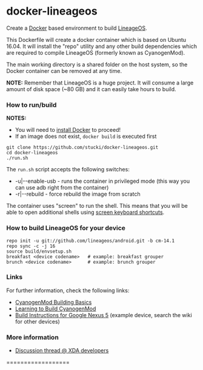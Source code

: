 docker-lineageos
==================

Create a [Docker] based environment to build [LineageOS].

This Dockerfile will create a docker container which is based on Ubuntu 16.04.
It will install the "repo" utility and any other build dependencies which are required to compile LineageOS (formerly known as CyanogenMod).

The main working directory is a shared folder on the host system, so the Docker container can be removed at any time.

**NOTE:** Remember that LineageOS is a huge project. It will consume a large amount of disk space (~80 GB) and it can easily take hours to build.

### How to run/build

**NOTES:**
* You will need to [install Docker][Docker_Installation] to proceed!
* If an image does not exist, ```docker build``` is executed first

```
git clone https://github.com/stucki/docker-lineageos.git
cd docker-lineageos
./run.sh
```

The `run.sh` script accepts the following switches:

* -u|--enable-usb - runs the container in privileged mode (this way you can use adb right from the container)
* -r|--rebuild - force rebuild the image from scratch

The container uses "screen" to run the shell. This means that you will be able to open additional shells using [screen keyboard shortcuts][Screen_Shortcuts].

### How to build LineageOS for your device

```
repo init -u git://github.com/lineageos/android.git -b cm-14.1
repo sync -c -j 16
source build/envsetup.sh
breakfast <device codename>   # example: breakfast grouper
brunch <device codename>      # example: brunch grouper
```

### Links

For further information, check the following links:

* [CyanogenMod Building Basics][Cyanogenmod_Building_Basics]
* [Learning to Build CyanogenMod][Learning_to_Build_CM]
* [Build Instructions for Google Nexus 5][CyanogenMod_Build_Nexus5] (example device, search the wiki for other devices)

### More information

* [Discussion thread @ XDA developers]

==================

[Docker]:                      https://www.docker.io/
[LineageOS]:                   http://lineageos.org/
[Docker_Installation]:         https://www.docker.io/gettingstarted/
[Screen_Shortcuts]:            http://www.pixelbeat.org/lkdb/screen.html
[CyanogenMod_Building_Basics]: http://wiki.cyanogenmod.org/w/Doc:_Building_Basics
[Learning_to_Build_CM]:        http://wiki.cyanogenmod.org/w/Development#Learning_To_Build_CM
[CyanogenMod_Build_Nexus5]:    http://wiki.cyanogenmod.org/w/Build_for_hammerhead
[Discussion thread @ XDA developers]: http://forum.xda-developers.com/showthread.php?t=2650345
[dotcloud/docker#2224]:        https://github.com/dotcloud/docker/issues/2224
